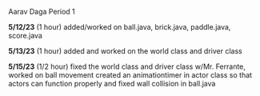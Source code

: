 Aarav Daga Period 1

**5/12/23** (1 hour)
added/worked on ball.java, brick.java, paddle.java, score.java

**5/13/23** (1 hour)
added and worked on the world class and driver class

**5/15/23** (1/2 hour)
fixed the world class and driver class w/Mr. Ferrante, worked on ball movement
created an animationtimer in actor class so that actors can function properly and fixed wall collision in ball.java